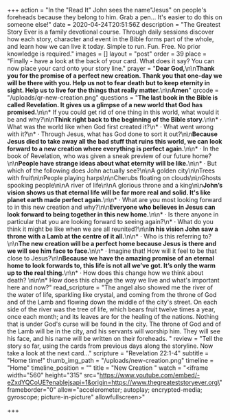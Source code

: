 +++
action = "In the \"Read It\" John sees the name\"Jesus\" on people's foreheads because they belong to him.  Grab a pen... It's easier to do this on someone else!"
date = 2020-04-24T20:51:56Z
description = "The Greatest Story Ever is a family devotional course.  Through daily sessions discover how each story, character and event in the Bible forms part of the whole, and learn how we can live it today. Simple to run. Fun. Free. No prior knowledge is required."
images = []
layout = "post"
order = 39
place = "Finally - have a look at the back of your card. What does it say? You can now place your card onto your story line."
prayer = "**Dear God,**\n\n**Thank you for the promise of a perfect new creation. Thank you that one-day we will be there with you. Help us not to fear death but to keep eternity in sight. Help us to live for the things that really matter.**\n\n**Amen**"
qrcode = "/uploads/qr-new-creation.png"
questions = "**The last book in the Bible is called Revelation. It gives us a glimpse of a new world that God has promised.**\n\n* If you could get rid of one thing in this world, what would it be and why?\n\n**Think right back to the beginning of the Bible story.**\n\n* · What was the world like when God first created it?\n* · What went wrong with it?\n* · Through Jesus, what has God done to sort it out?\n\n**Because Jesus died to take away all the bad stuff that ruins this world, we can look forward to a new creation where everything is perfect again.**\n\n* · In the book of Revelation, who was given a sneak preview of our future home?\n\n**People have strange ideas about what eternity will be like.**\n\n* · But which of the following does John actually see?\n\nA golden city\n\nTrees with fruit\n\nPeople playing harps\n\nCherubs floating on clouds\n\nGhosts spooking people\n\nA river of life\n\nA glorious throne and a king\n\n**John’s vision shows us that eternal life will be far more real and solid. It's like planet earth made perfect again.**\n\n* · What are you most looking forward to in this new creation and why?\n\n**Everyone who believes in Jesus can look forward to being together in this new home.**\n\n* · Is there anyone in particular that you are looking forward to seeing again?\n* · What do you think it might be like when we are all reunited?\n\n**In his vision John saw a throne with a Lamb at the centre of it all.**\n\n* · Who is this referring to?\n\n**The new creation will be a perfect home because Jesus is there and we will see him face to face.**\n\n* · Imagine that! How will it feel to be that close to Jesus?\n\n**Because we have the amazing promise of an eternal home to look forwards to, this life is not all we’ve got. It’s only the warm up to the real thing.**\n\n* · How does this change how we think about death? \n\n\n* How does this change the way we live and what's important here and now?"
read_scripture = "The angel also showed me the river of the water of life, sparkling like crystal, and coming from the throne of God and of the Lamb and flowing down the middle of the city's street. On each side of the river was the tree of life, which bears fruit twelve times a year, once each month; and its leaves are for the healing of the nations. Nothing that is under God's curse will be found in the city. The throne of God and of the Lamb will be in the city, and his servants will worship him. They will see his face, and his name will be written on their foreheads. "
review = "Tell the story so far, using the cards from previous days along the storyline. Now take a look at the next card…"
scripture = "Revelation 22:1-4"
subtitle = "Home time!"
thumb_img_path = "/uploads/new-creation.png"
timeline = "Home"
timeline_position = ""
title = "New Creation "
watch = "<iframe width=\"560\" height=\"315\" src=\"https://www.youtube.com/embed/-eZxdYQCoUE?enablejsapi=1&origin=https://www.thegreateststoryever.org\" frameborder=\"0\" allow=\"accelerometer; autoplay; encrypted-media; gyroscope; picture-in-picture\" allowfullscreen></iframe>"

+++
